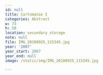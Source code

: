 ```yaml
---
id: null
title: Cartomanie I
categories: Abstract
w: 73
h: 50
location: secondary storage
note: null
file: IMG_20180925_115345.jpg
year: '2007'
year_start: 2007
year_end: null
image: /static/img/IMG_20180925_115345.jpg

---
```


